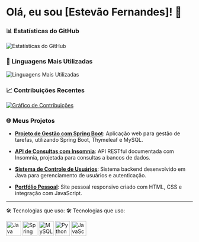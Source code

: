 # Olá, eu sou [Estevão Fernandes]! 👋



### 📊 Estatísticas do GitHub
![Estatísticas do GitHub](https://github-readme-stats.vercel.app/api?username=EstevaoFernande744&show_icons=true&theme=radical)

### 🌟 Linguagens Mais Utilizadas
![Linguagens Mais Utilizadas](https://github-readme-stats.vercel.app/api/top-langs/?username=EstevaoFernande744&layout=compact&theme=radical)

### 📈 Contribuições Recentes
[![Gráfico de Contribuições](https://github-readme-activity-graph.cyclic.app/graph?username=EstevaoFernande744&theme=github)](https://github.com/EstevaoFernande744)

### 🌐 Meus Projetos

- [**Projeto de Gestão com Spring Boot**](https://github.com/EstevaoFernande744/projeto-gestao-spring):
  Aplicação web para gestão de tarefas, utilizando Spring Boot, Thymeleaf e MySQL.

- [**API de Consultas com Insomnia**](https://github.com/EstevaoFernande744/api-consultas):
  API RESTful documentada com Insomnia, projetada para consultas a bancos de dados.

- [**Sistema de Controle de Usuários**](https://github.com/EstevaoFernande744/sistema-controle-usuarios):
  Sistema backend desenvolvido em Java para gerenciamento de usuários e autenticação.

- [**Portfólio Pessoal**](https://github.com/EstevaoFernande744/portfolio-pessoal):
  Site pessoal responsivo criado com HTML, CSS e integração com JavaScript.

---
🛠️ Tecnologias que uso:
🛠️ Tecnologias que uso:

<p align="left">
  <img src="https://cdn.jsdelivr.net/gh/devicons/devicon/icons/java/java-original.svg" alt="Java" width="40" height="40"/>
  <img src="https://cdn.jsdelivr.net/gh/devicons/devicon/icons/spring/spring-original.svg" alt="Spring Boot" width="40" height="40"/>
  <img src="https://cdn.jsdelivr.net/gh/devicons/devicon/icons/mysql/mysql-original.svg" alt="MySQL" width="40" height="40"/>
  <img src="https://cdn.jsdelivr.net/gh/devicons/devicon/icons/python/python-original.svg" alt="Python" width="40" height="40"/>
  <img src="https://cdn.jsdelivr.net/gh/devicons/devicon/icons/javascript/javascript-original.svg" alt="JavaScript" width="40" height="40"/>
</p>
